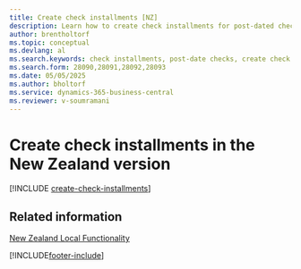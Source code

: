 ```yaml
---
title: Create check installments [NZ]
description: Learn how to create check installments for post-dated checks in the New Zealand version.
author: brentholtorf
ms.topic: conceptual
ms.devlang: al
ms.search.keywords: check installments, post-date checks, create check installments, New Zealand version
ms.search.form: 28090,28091,28092,28093
ms.date: 05/05/2025
ms.author: bholtorf
ms.service: dynamics-365-business-central
ms.reviewer: v-soumramani
---
```


# Create check installments in the New Zealand version

[!INCLUDE [create-check-installments](../includes/AUNZ/create-check-installments.md)]

## Related information

[New Zealand Local Functionality](new-zealand-local-functionality.md)

[!INCLUDE[footer-include](../../includes/footer-banner.md)]
